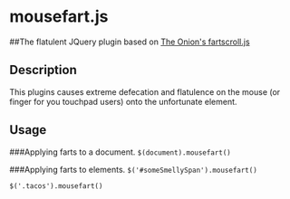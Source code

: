 mousefart.js
============
##The flatulent JQuery plugin based on [The Onion's fartscroll.js](http://theonion.github.io/fartscroll.js/)

Description
-----------

This plugins causes extreme defecation and flatulence on the mouse (or finger for you touchpad users) onto the unfortunate element. 





Usage
-----

###Applying farts to a document.
`$(document).mousefart()`


###Applying farts to elements.
`$('#someSmellySpan').mousefart()`

`$('.tacos').mousefart()`


